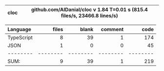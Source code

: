 
cloc|github.com/AlDanial/cloc v 1.84  T=0.01 s (815.4 files/s, 23466.8 lines/s)
--- | ---

Language|files|blank|comment|code
:-------|-------:|-------:|-------:|-------:
TypeScript|8|39|1|174
JSON|1|0|0|45
--------|--------|--------|--------|--------
SUM:|9|39|1|219
